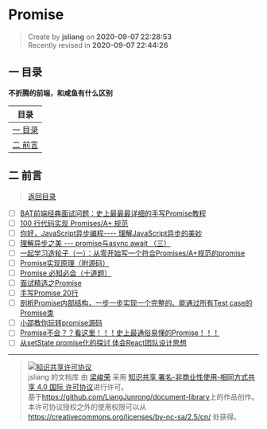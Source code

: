 Promise
===

> Create by **jsliang** on **2020-09-07 22:28:53**  
> Recently revised in **2020-09-07 22:44:26**

## <a name="chapter-one" id="chapter-one"></a>一 目录

**不折腾的前端，和咸鱼有什么区别**

| 目录 |
| --- |
| [一 目录](#chapter-one) |
| <a name="catalog-chapter-two" id="catalog-chapter-two"></a>[二 前言](#chapter-two) |

## <a name="chapter-two" id="chapter-two"></a>二 前言

> [返回目录](#chapter-one)

* [ ] [BAT前端经典面试问题：史上最最最详细的手写Promise教程](https://juejin.im/post/6844903625769091079)
* [ ] [100 行代码实现 Promises/A+ 规范](https://mp.weixin.qq.com/s/qdJ0Xd8zTgtetFdlJL3P1g)
* [ ] [你好，JavaScript异步编程---- 理解JavaScript异步的美妙](https://juejin.im/post/5b56c3586fb9a04faa79a8e0)
* [ ] [理解异步之美 --- promise与async await （三）](https://juejin.im/post/6844903664209887246?utm_source=gold_browser_extension)
* [ ] [一起学习造轮子（一）：从零开始写一个符合Promises/A+规范的promise](https://juejin.im/post/6844903617619558408)
* [ ] [Promise实现原理（附源码）](https://juejin.im/post/5b83cb5ae51d4538cc3ec354)
* [ ] [Promise 必知必会（十道题）](https://juejin.im/post/6844903509934997511)
* [ ] [面试精选之Promise](https://juejin.im/post/6844903625609707534)
* [ ] [手写Promise 20行](https://juejin.im/post/5e6f4579f265da576429a907)
* [ ] [剖析Promise内部结构，一步一步实现一个完整的、能通过所有Test case的Promise类](https://github.com/xieranmaya/blog/issues/3)
* [ ] [小邵教你玩转promise源码](https://juejin.im/post/6844903655418626061)
* [ ] [Promise不会？？看这里！！！史上最通俗易懂的Promise！！！](https://juejin.im/post/6844903607968481287)
* [ ] [从setState promise化的探讨 体会React团队设计思想](https://zhuanlan.zhihu.com/p/28905707)

---

> <a rel="license" href="http://creativecommons.org/licenses/by-nc-sa/4.0/"><img alt="知识共享许可协议" style="border-width:0" src="https://i.creativecommons.org/l/by-nc-sa/4.0/88x31.png" /></a><br /><span xmlns:dct="http://purl.org/dc/terms/" property="dct:title">jsliang 的文档库</span> 由 <a xmlns:cc="http://creativecommons.org/ns#" href="https://github.com/LiangJunrong/document-library" property="cc:attributionName" rel="cc:attributionURL">梁峻荣</a> 采用 <a rel="license" href="http://creativecommons.org/licenses/by-nc-sa/4.0/">知识共享 署名-非商业性使用-相同方式共享 4.0 国际 许可协议</a>进行许可。<br />基于<a xmlns:dct="http://purl.org/dc/terms/" href="https://github.com/LiangJunrong/document-library" rel="dct:source">https://github.com/LiangJunrong/document-library</a>上的作品创作。<br />本许可协议授权之外的使用权限可以从 <a xmlns:cc="http://creativecommons.org/ns#" href="https://creativecommons.org/licenses/by-nc-sa/2.5/cn/" rel="cc:morePermissions">https://creativecommons.org/licenses/by-nc-sa/2.5/cn/</a> 处获得。